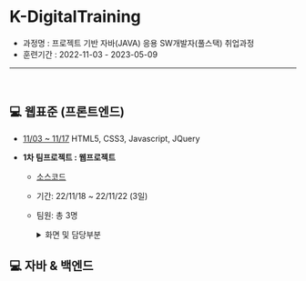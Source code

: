 # K-DigitalTraining   
+ 과정명 : 프로젝트 기반 자바(JAVA) 응용 SW개발자(풀스택) 취업과정   
+ 훈련기간 : 2022-11-03 - 2023-05-09
----------------------------------------------
<br/>

## :computer: 웹표준 (프론트엔드)
+ [11/03 ~ 11/17](https://github.com/gpdms/K-DigitalTraining/tree/main/frontend)
HTML5, CSS3, Javascript, JQuery   


+ **1차 팀프로젝트 : 웹프로젝트**
  - [소스코드](https://github.com/gpdms/K-DigitalTraining/blob/main/frontend/%EC%9B%B9%ED%94%84%EB%A1%9C%EC%A0%9D%ED%8A%B8/%EC%B5%9C%EC%A2%85.html)
  - 기간: 22/11/18 ~ 22/11/22 (3일)
  - 팀원: 총 3명
    <details>
    <summary>화면 및 담당부분</summary>
    <div markdown="1">       
    <img width="90%" alt="홈화면" src="https://github.com/gpdms/K-DigitalTraining/assets/118142992/6b7aa239-db6c-4b49-a595-50a8f7117218"><br/>
    <img width="90%" alt="모달" src="https://github.com/gpdms/K-DigitalTraining/assets/118142992/3803e828-916d-4753-a417-4860d3115777"><br/>
     <img width="90%" alt="모달" src="https://github.com/gpdms/K-DigitalTraining/assets/118142992/3ff79f03-d846-44c8-a03c-f21fad099e3d"><br/>
    **헤더 HTML**
    <code>
        <header id="top">
        <span id="menu-button"></span>
        <div id="profile">
            <span id="profile-img"></span>
            <a href="#" id="profile-name">IUtheBEST</a>
            <span id="settings"></span>
            <p id="user-name">이지은 님</p>
        </div>
        <span id="upload-button"></span>

        <p class="arrow" id="arrow-img">프로필 사진 변경</p>
        <p class="arrow" id="arrow-upload">업로드</p>
        </header>
    </code>


     **헤더 JavaScript**
    <code>
     //스크롤 시 헤더 줄어듦
      window.onscroll = function () { scrollFunction() };
      function scrollFunction() {
        if (document.body.scrollTop > 80 || document.documentElement.scrollTop > 80) {

          document.getElementById("top").style.height = "50px";
          document.getElementById("settings").style.display = "none";
          document.getElementById("user-name").style.display = "none";

          let elementProfile = document.getElementById("profile");
          elementProfile.style.cssText = "width: 20%; height: 50px; margin-top: 0; float: left; margin-left: 500px;"

          let elementImg = document.getElementById("profile-img");
          elementImg.style.cssText = "width: 46px; height: 46px; margin-top: 2px;"

          let elementName = document.getElementById("profile-name");
          elementName.style.cssText = "line-height: 46px; font-size: 18px; margin-top: 0;"

          let elementUpload = document.getElementById("upload-button");
          elementUpload.style.cssText = "width:46px; height: 46px; margin-top: 1px; margin-right: 100px;"

          // 마우스오버 이벤트 제거
          elementImg.addEventListener("mouseover", function () {
            document.getElementById("arrow-img").style.display = "none";
          });

          elementUpload.addEventListener("mouseover", function () {
          document.getElementById("arrow-upload").style.display = "none";
          });


          //스크롤 위로 올리면 헤더 다시 원래대로
        } else {
          document.getElementById("top").style.height = "260px";
          document.getElementById("settings").style.display = "inline";
          document.getElementById("user-name").style.display = "inline";

          let elementProfile = document.getElementById("profile");
          elementProfile.style.cssText = "display: inline-flex;margin-top: 45px; margin-left: 400px; width: 30%;"

          let elementImg = document.getElementById("profile-img");
          elementImg.style.cssText = "width: 150px; height: 150px;"

          let elementName = document.getElementById("profile-name");
          elementName.style.cssText = "line-height: 150px; font-size: 24px; margin-left: 30px;"

          let elementUpload = document.getElementById("upload-button");
          elementUpload.style.cssText = "width:120px; height: 120px; margin-top: 65px; margin-right: 200px;"

          //마우스오버 이벤트 생성
          elementImg.addEventListener("mouseover", function () {
            document.getElementById("arrow-img").style.display = "inline-block";
          });
          elementUpload.addEventListener("mouseover", function () {
            document.getElementById("arrow-upload").style.display = "inline-block";
          });

        }
      };

      //모달부분
      let body = document.querySelector("body");
      let modal = document.querySelector('.modal');
      let settings = document.getElementById("settings");
      let profileName = document.getElementById('profile-name');

      function modalOpen() {
        modal.style.display = 'block';
        body.style.overflow = "hidden";
      }
      function modalClose() {
        modal.style.display = "none";
        body.style.overflow = "auto";
      }

      // 클릭시 모달오픈
      settings.addEventListener('click', modalOpen);
      profileName.addEventListener('click', modalOpen);

      // 외부 클릭시 모달창닫음
      window.addEventListener('click', (e) => {
        e.target === modal ? modalClose() : false
      })


      //마우스 오버시 말풍선
      //프로필이미지 오버시 말풍선
      let profileImg = document.getElementById("profile-img");

      profileImg.addEventListener("mouseover", function () {
        let arrowImg = document.getElementById("arrow-img");
        arrowImg.style.display = "inline-block";
      });
      profileImg.addEventListener("mouseleave", function () {
        let arrowImg = document.getElementById("arrow-img");
        arrowImg.style.display = "none";
      });

      //업로드버튼 오버시 말풍선
      let uploadButton = document.getElementById("upload-button");

      uploadButton.addEventListener("mouseover", function () {
        let arrowUpload = document.getElementById("arrow-upload");
        arrowUpload.style.display = "block";
      });
      uploadButton.addEventListener("mouseleave", function () {
        let arrowUpload = document.getElementById("arrow-upload");
        arrowUpload.style.display = "none";
      });
    </code>


     **헤더 CSS** 
    <code>
       #top {
      width: 1250px;
      height: 260px;
      /* border: 1px solid #ccc; */
      background-color: gainsboro;
      transition: 0.4s;
      position: fixed;
      z-index: 1;
      top: 0;
    }

    #menu-button {
      position: absolute;
      left: 25px;
      top: 5px;
      width: 40px;
      height: 40px;
      background: url(toggle_button.jpg);
      cursor: pointer;
      z-index: 2;
    }

    #profile {
      display: inline-flex;
      margin-top: 45px;
      margin-left: 400px;
      width: 30%;
      /* border: 1px solid black; */

    }

    #profile-img {
      background: url(profile-img.jpg);
      background-size: cover;
      width: 150px;
      height: 150px;
      border-radius: 50%;
      cursor: pointer;
    }

    #profile-name {
      text-decoration: none;
      color: #444;
      line-height: 150px;
      text-align: center;
      font-size: 24px;
      margin-left: 30px;
      font-weight: 500;
    }

    #user-name {
      margin-left: -150px;
      margin-top: 100px;
      font-size: 20px;
      color: #444;
    }

    #settings {
      background: url(gear-icon.png);
      background-size: cover;
      width: 30px;
      height: 30px;
      margin-top: 58px;
      margin-left: 25px;
      cursor: pointer;

    }

    #upload-button {
      /* display: inline-flex; */
      background: url(plus-icon.png);
      background-size: cover;
      width: 120px;
      height: 120px;
      float: right;
      margin-top: 65px;
      margin-right: 200px;
      cursor: pointer;
    }

    .modal {
      position: fixed;
      top: 0;
      left: 0;
      width: 100%;
      height: 100%;
      display: none;


      background-color: rgba(0, 0, 0, 0.4);
      z-index: 5;
      overflow: hidden;
    }

    .modal-body {
      position: fixed;
      top: 50%;
      left: 50%;
      width: 250px;
      height: 300px;
      padding: 40px;
      text-align: center;
      color: black;
      background-color: rgb(255, 255, 255);
      border-radius: 10px;
      box-shadow: 0 2px 3px 0 rgba(34, 36, 38, 0.15);
      transform: translateX(-50%) translateY(-50%);
      z-index: 6;
      overflow: hidden;
    }

    .modal-body {
      margin: 0;
      padding: 0;
    }

    .modal-body ul {
      list-style: none;
      margin-top: 0;
      padding: 0;
    }

    .modal-body ul li {
      display: block;
      padding: 20px;
    }

    .modal-body ul li a {
      text-decoration: none;
      font-size: 1em;
      color: #555;
    }

    .modal-body ul li:hover {
      background: #f1f1f1;
    }

    .modal-body ul li a:hover {
      text-decoration: underline;
    }

    .arrow {
      position: absolute;
      width: 120px;
      padding: 8px;
      -webkit-border-radius: 8px;
      -moz-border-radius: 8px;
      border-radius: 8px;
      background: #333;
      color: #fff;
      font-size: 14px;
      text-align: center;
    }

    .arrow:after {
      position: absolute;
      bottom: 100%;
      left: 50%;
      width: 0;
      height: 0;
      margin-left: -10px;
      border: solid transparent;
      border-color: rgba(51, 51, 51, 0);
      border-bottom-color: #333;
      border-width: 10px;
      pointer-events: none;
      content: ' ';
    }

    #arrow-img {
      display: none;
      top: 195px;
      left: 410px;
    }

    #arrow-upload {
      display: none;
      right: 190px;
      bottom: 15px;
    }
    </code>
     
    </div>
    </details>



## :computer: 자바 & 백엔드
